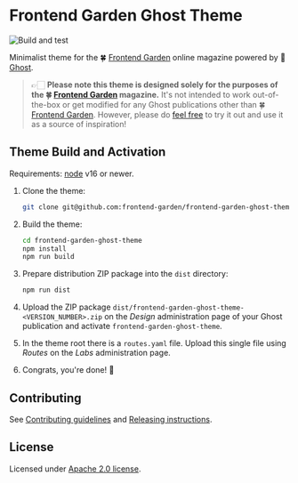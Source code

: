 # Frontend Garden Ghost Theme

![Build and test](https://github.com/frontend-garden/frontend-garden-ghost-theme/workflows/Build%20and%20test/badge.svg)

Minimalist theme for the 🍀 [Frontend Garden] online magazine powered by
👻 [Ghost].

> 👉🏻 **Please note this theme is designed solely for the purposes of the
> 🍀 [Frontend Garden] magazine.** It's not intended to work out-of-the-box or
> get modified for any Ghost publications other than 🍀 [Frontend Garden].
> However, please do [feel free](#license) to try it out and use it as a
> source of inspiration!

## Theme Build and Activation

Requirements: [node] v16 or newer.

1. Clone the theme:

   ```bash
   git clone git@github.com:frontend-garden/frontend-garden-ghost-theme.git
   ```

2. Build the theme:

   ```bash
   cd frontend-garden-ghost-theme
   npm install
   npm run build
   ```

3. Prepare distribution ZIP package into the `dist` directory:

   ```bash
   npm run dist
   ```

4. Upload the ZIP package
   `dist/frontend-garden-ghost-theme-<VERSION_NUMBER>.zip` on the _Design_
   administration page of your Ghost publication and activate
  `frontend-garden-ghost-theme`.

5. In the theme root there is a `routes.yaml` file. Upload this single file
   using _Routes_ on the _Labs_ administration page.

6. Congrats, you're done! 🎉

## Contributing

See [Contributing guidelines][contributing] and
[Releasing instructions][releasing].

## License

Licensed under [Apache 2.0 license][license].

[Frontend Garden]: https://frontend.garden
[Ghost]: https://ghost.org
[node]: https://nodejs.org
[contributing]: https://github.com/frontend-garden/frontend-garden-ghost-theme/blob/main/CONTRIBUTING.md
[releasing]: https://github.com/frontend-garden/frontend-garden-ghost-theme/blob/main/RELEASING.md
[license]: https://github.com/frontend-garden/frontend-garden-ghost-theme/blob/main/LICENSE.md
